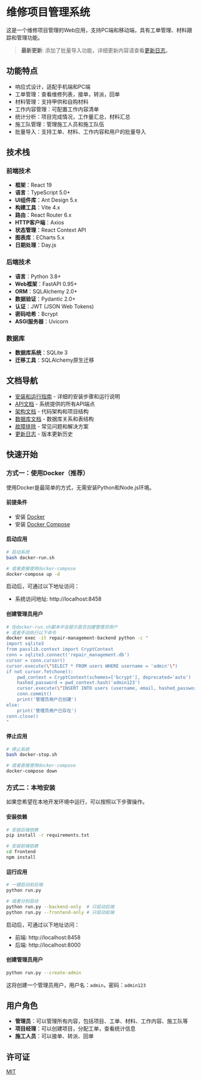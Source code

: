 # 维修项目管理系统

这是一个维修项目管理的Web应用，支持PC端和移动端，具有工单管理、材料跟踪和管理功能。

> **最新更新**: 添加了批量导入功能，详细更新内容请查看[更新日志](CHANGELOG.md)。

## 功能特点

- 响应式设计，适配手机端和PC端
- 工单管理：查看维修列表，接单，转派，回单
- 材料管理：支持甲供和自购材料
- 工作内容管理：可配置工作内容清单
- 统计分析：项目完成情况，工作量汇总，材料汇总
- 施工队管理：管理施工人员和施工队伍
- 批量导入：支持工单、材料、工作内容和用户的批量导入

## 技术栈

### 前端技术

- **框架**：React 19
- **语言**：TypeScript 5.0+
- **UI组件库**：Ant Design 5.x
- **构建工具**：Vite 4.x
- **路由**：React Router 6.x
- **HTTP客户端**：Axios
- **状态管理**：React Context API
- **图表库**：ECharts 5.x
- **日期处理**：Day.js

### 后端技术

- **语言**：Python 3.8+
- **Web框架**：FastAPI 0.95+
- **ORM**：SQLAlchemy 2.0+
- **数据验证**：Pydantic 2.0+
- **认证**：JWT (JSON Web Tokens)
- **密码哈希**：Bcrypt
- **ASGI服务器**：Uvicorn

### 数据库

- **数据库系统**：SQLite 3
- **迁移工具**：SQLAlchemy原生迁移

## 文档导航

- [安装和运行指南](INSTALLATION.md) - 详细的安装步骤和运行说明
- [API文档](API.md) - 系统提供的所有API端点
- [架构文档](ARCHITECTURE.md) - 代码架构和项目结构
- [数据库文档](DATABASE.md) - 数据库关系和表结构
- [故障排除](TROUBLESHOOTING.md) - 常见问题和解决方案
- [更新日志](CHANGELOG.md) - 版本更新历史

## 快速开始

### 方式一：使用Docker（推荐）

使用Docker是最简单的方式，无需安装Python和Node.js环境。

#### 前提条件

- 安装 [Docker](https://docs.docker.com/get-docker/)
- 安装 [Docker Compose](https://docs.docker.com/compose/install/)

#### 启动应用

```bash
# 启动系统
bash docker-run.sh

# 或者直接使用docker-compose
docker-compose up -d
```

启动后，可通过以下地址访问：
- 系统访问地址: http://localhost:8458

#### 创建管理员用户

```bash
# 在docker-run.sh脚本中会提示是否创建管理员用户
# 或者手动执行以下命令
docker exec -it repair-management-backend python -c "
import sqlite3
from passlib.context import CryptContext
conn = sqlite3.connect('repair_management.db')
cursor = conn.cursor()
cursor.execute(\"SELECT * FROM users WHERE username = 'admin'\")
if not cursor.fetchone():
    pwd_context = CryptContext(schemes=['bcrypt'], deprecated='auto')
    hashed_password = pwd_context.hash('admin123')
    cursor.execute(\"INSERT INTO users (username, email, hashed_password, full_name, role, is_active) VALUES (?, ?, ?, ?, ?, ?)\", ('admin', 'admin@example.com', hashed_password, '管理员', 'admin', 1))
    conn.commit()
    print('管理员用户已创建')
else:
    print('管理员用户已存在')
conn.close()
"
```

#### 停止应用

```bash
# 停止系统
bash docker-stop.sh

# 或者直接使用docker-compose
docker-compose down
```

### 方式二：本地安装

如果您希望在本地开发环境中运行，可以按照以下步骤操作。

#### 安装依赖

```bash
# 安装后端依赖
pip install -r requirements.txt

# 安装前端依赖
cd frontend
npm install
```

#### 运行应用

```bash
# 一键启动前后端
python run.py

# 或者分别启动
python run.py --backend-only  # 只启动后端
python run.py --frontend-only # 只启动前端
```

启动后，可通过以下地址访问：
- 前端: http://localhost:8458
- 后端: http://localhost:8000

#### 创建管理员用户

```bash
python run.py --create-admin
```

这将创建一个管理员用户，用户名：`admin`，密码：`admin123`

## 用户角色

- **管理员**：可以管理所有内容，包括项目、工单、材料、工作内容、施工队等
- **项目经理**：可以创建项目，分配工单，查看统计信息
- **施工人员**：可以接单、转派、回单

## 许可证

[MIT](LICENSE)
